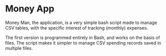 # Money App

Money Man, the application, is a very simple bash script made to manage CSV tables, with the specific interest of tracking (monthly) expenses.

The first version is programmed entirely in Bash, and works on the basis of files. The script makes it simpler to manage CSV spending records saved in multiple files.
